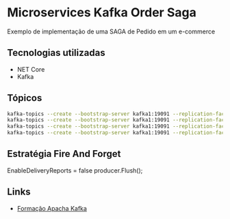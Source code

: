 # Microservices Kafka Order Saga

Exemplo de implementação de uma SAGA de Pedido em um e-commerce

## Tecnologias utilizadas

- NET Core
- Kafka

## Tópicos

```bash
kafka-topics --create --bootstrap-server kafka1:19091 --replication-factor 3 --partitions 3 --topic orders-order-created
kafka-topics --create --bootstrap-server kafka1:19091 --replication-factor 3 --partitions 3 --topic orders-order-validated
kafka-topics --create --bootstrap-server kafka1:19091 --replication-factor 3 --partitions 3 --topic orders-initial-email-sent
kafka-topics --create --bootstrap-server kafka1:19091 --replication-factor 3 --partitions 3 --topic orders-fraud-detected

```

## Estratégia Fire And Forget

EnableDeliveryReports = false
producer.Flush();

## Links

- [Formação Apacha Kafka](https://cursos.alura.com.br/formacao-kafka)
